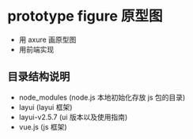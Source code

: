 # prototype figure 原型图

- 用 axure 画原型图
- 用前端实现

## 目录结构说明

- node_modules (node.js 本地初始化存放 js 包的目录)
- layui (layui 框架)
- layui-v2.5.7 (ui 版本以及使用指南)
- vue.js (js 框架)
